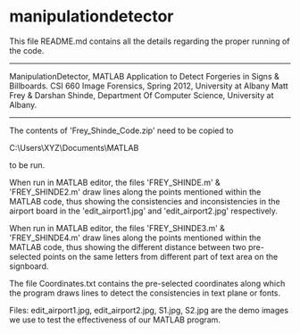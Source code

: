 manipulationdetector
====================
This file README.md contains all the details regarding the proper running of the code.

_____________________________________________________________________________
ManipulationDetector, MATLAB Application to Detect Forgeries in Signs & Billboards.
CSI 660 Image Forensics, Spring 2012, University at Albany
Matt Frey & Darshan Shinde,
Department Of Computer Science, University at Albany.
_____________________________________________________________________________


The contents of 'Frey_Shinde_Code.zip' need to be copied to 

C:\Users\XYZ\Documents\MATLAB

to be run.

When run in MATLAB editor, the files 'FREY_SHINDE.m' & 'FREY_SHINDE2.m' draw lines along the points mentioned within the MATLAB code, thus showing the consistencies and inconsistencies in
the airport board in the 'edit_airport1.jpg' and 'edit_airport2.jpg' respectively.

When run in MATLAB editor, the files  'FREY_SHINDE3.m' & 'FREY_SHINDE4.m' draw lines along the points mentioned within the MATLAB code, thus showing the different distance between two pre-selected 
points on the same letters from different part of text area on the signboard.

The file Coordinates.txt contains the pre-selected coordinates along which the program draws lines to detect the consistencies in text plane or fonts.


Files:
edit_airport1.jpg, edit_airport2.jpg, S1.jpg, S2.jpg are the demo images we use to test
the effectiveness of our MATLAB program.
